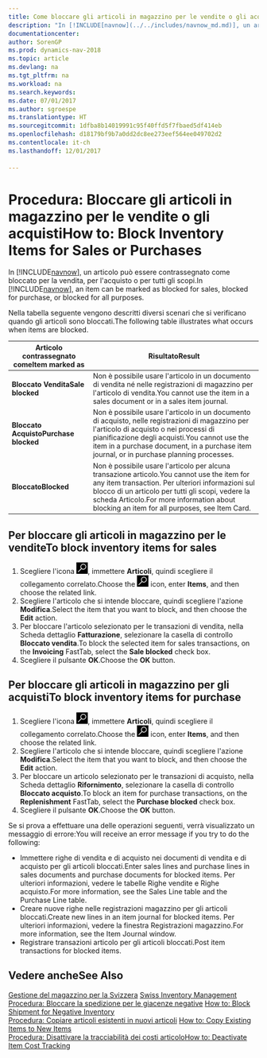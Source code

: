 ```yaml
---
title: Come bloccare gli articoli in magazzino per le vendite o gli acquisti
description: "In [!INCLUDE[navnow](../../includes/navnow_md.md)], un articolo può essere contrassegnato come bloccato per la vendita, per l'acquisto o per tutti gli scopi."
documentationcenter: 
author: SorenGP
ms.prod: dynamics-nav-2018
ms.topic: article
ms.devlang: na
ms.tgt_pltfrm: na
ms.workload: na
ms.search.keywords: 
ms.date: 07/01/2017
ms.author: sgroespe
ms.translationtype: HT
ms.sourcegitcommit: 1dfba8b14019991c95f40ffd5f7fbaed5df414eb
ms.openlocfilehash: d18179bf9b7a0dd2dc8ee273eef564ee049702d2
ms.contentlocale: it-ch
ms.lasthandoff: 12/01/2017

---
```

# <a name="how-to-block-inventory-items-for-sales-or-purchases"></a><span data-ttu-id="1d2ce-103">Procedura: Bloccare gli articoli in magazzino per le vendite o gli acquisti</span><span class="sxs-lookup"><span data-stu-id="1d2ce-103">How to: Block Inventory Items for Sales or Purchases</span></span>
<span data-ttu-id="1d2ce-104">In [!INCLUDE[navnow](../../includes/navnow_md.md)], un articolo può essere contrassegnato come bloccato per la vendita, per l'acquisto o per tutti gli scopi.</span><span class="sxs-lookup"><span data-stu-id="1d2ce-104">In [!INCLUDE[navnow](../../includes/navnow_md.md)], an item can be marked as blocked for sales, blocked for purchase, or blocked for all purposes.</span></span>  

<span data-ttu-id="1d2ce-105">Nella tabella seguente vengono descritti diversi scenari che si verificano quando gli articoli sono bloccati.</span><span class="sxs-lookup"><span data-stu-id="1d2ce-105">The following table illustrates what occurs when items are blocked.</span></span>  

|<span data-ttu-id="1d2ce-106">Articolo contrassegnato come</span><span class="sxs-lookup"><span data-stu-id="1d2ce-106">Item marked as</span></span>|<span data-ttu-id="1d2ce-107">Risultato</span><span class="sxs-lookup"><span data-stu-id="1d2ce-107">Result</span></span>|  
|--------------------|------------|  
|<span data-ttu-id="1d2ce-108">**Bloccato Vendita**</span><span class="sxs-lookup"><span data-stu-id="1d2ce-108">**Sale blocked**</span></span>|<span data-ttu-id="1d2ce-109">Non è possibile usare l'articolo in un documento di vendita né nelle registrazioni di magazzino per l'articolo di vendita.</span><span class="sxs-lookup"><span data-stu-id="1d2ce-109">You cannot use the item in a sales document or in a sales item journal.</span></span>|  
|<span data-ttu-id="1d2ce-110">**Bloccato Acquisto**</span><span class="sxs-lookup"><span data-stu-id="1d2ce-110">**Purchase blocked**</span></span>|<span data-ttu-id="1d2ce-111">Non è possibile usare l'articolo in un documento di acquisto, nelle registrazioni di magazzino per l'articolo di acquisto o nei processi di pianificazione degli acquisti.</span><span class="sxs-lookup"><span data-stu-id="1d2ce-111">You cannot use the item in a purchase document, in a purchase item journal, or in purchase planning processes.</span></span>|  
|<span data-ttu-id="1d2ce-112">**Bloccato**</span><span class="sxs-lookup"><span data-stu-id="1d2ce-112">**Blocked**</span></span>|<span data-ttu-id="1d2ce-113">Non è possibile usare l'articolo per alcuna transazione articolo.</span><span class="sxs-lookup"><span data-stu-id="1d2ce-113">You cannot use the item for any item transaction.</span></span> <span data-ttu-id="1d2ce-114">Per ulteriori informazioni sul blocco di un articolo per tutti gli scopi, vedere la scheda Articolo.</span><span class="sxs-lookup"><span data-stu-id="1d2ce-114">For more information about blocking an item for all purposes, see Item Card.</span></span>|  

## <a name="to-block-inventory-items-for-sales"></a><span data-ttu-id="1d2ce-115">Per bloccare gli articoli in magazzino per le vendite</span><span class="sxs-lookup"><span data-stu-id="1d2ce-115">To block inventory items for sales</span></span>  

1.  <span data-ttu-id="1d2ce-116">Scegliere l'icona ![Cerca pagina o report](../../media/ui-search/search_small.png "Cerca pagina o report"), immettere **Articoli**, quindi scegliere il collegamento correlato.</span><span class="sxs-lookup"><span data-stu-id="1d2ce-116">Choose the ![Search for Page or Report](../../media/ui-search/search_small.png "Search for Page or Report icon") icon, enter **Items**, and then choose the related link.</span></span>  
2.  <span data-ttu-id="1d2ce-117">Scegliere l'articolo che si intende bloccare, quindi scegliere l'azione **Modifica**.</span><span class="sxs-lookup"><span data-stu-id="1d2ce-117">Select the item that you want to block, and then choose the **Edit** action.</span></span>  
3.  <span data-ttu-id="1d2ce-118">Per bloccare l'articolo selezionato per le transazioni di vendita, nella Scheda dettaglio **Fatturazione**, selezionare la casella di controllo **Bloccato vendita**.</span><span class="sxs-lookup"><span data-stu-id="1d2ce-118">To block the selected item for sales transactions, on the **Invoicing** FastTab, select the **Sale blocked** check box.</span></span>  
4.  <span data-ttu-id="1d2ce-119">Scegliere il pulsante **OK**.</span><span class="sxs-lookup"><span data-stu-id="1d2ce-119">Choose the **OK** button.</span></span>  

## <a name="to-block-inventory-items-for-purchase"></a><span data-ttu-id="1d2ce-120">Per bloccare gli articoli in magazzino per gli acquisti</span><span class="sxs-lookup"><span data-stu-id="1d2ce-120">To block inventory items for purchase</span></span>  

1.  <span data-ttu-id="1d2ce-121">Scegliere l'icona ![Cerca pagina o report](../../media/ui-search/search_small.png "Cerca pagina o report"), immettere **Articoli**, quindi scegliere il collegamento correlato.</span><span class="sxs-lookup"><span data-stu-id="1d2ce-121">Choose the ![Search for Page or Report](../../media/ui-search/search_small.png "Search for Page or Report icon") icon, enter **Items**, and then choose the related link.</span></span>  
2.  <span data-ttu-id="1d2ce-122">Scegliere l'articolo che si intende bloccare, quindi scegliere l'azione **Modifica**.</span><span class="sxs-lookup"><span data-stu-id="1d2ce-122">Select the item that you want to block, and then choose the **Edit** action.</span></span>  
3.  <span data-ttu-id="1d2ce-123">Per bloccare un articolo selezionato per le transazioni di acquisto, nella Scheda dettaglio **Rifornimento**, selezionare la casella di controllo **Bloccato acquisto**.</span><span class="sxs-lookup"><span data-stu-id="1d2ce-123">To block an item for purchase transactions, on the **Replenishment** FastTab, select the **Purchase blocked** check box.</span></span>  
4.  <span data-ttu-id="1d2ce-124">Scegliere il pulsante **OK**.</span><span class="sxs-lookup"><span data-stu-id="1d2ce-124">Choose the **OK** button.</span></span>  

<span data-ttu-id="1d2ce-125">Se si prova a effettuare una delle operazioni seguenti, verrà visualizzato un messaggio di errore:</span><span class="sxs-lookup"><span data-stu-id="1d2ce-125">You will receive an error message if you try to do the following:</span></span>  

- <span data-ttu-id="1d2ce-126">Immettere righe di vendita e di acquisto nei documenti di vendita e di acquisto per gli articoli bloccati.</span><span class="sxs-lookup"><span data-stu-id="1d2ce-126">Enter sales lines and purchase lines in sales documents and purchase documents for blocked items.</span></span> <span data-ttu-id="1d2ce-127">Per ulteriori informazioni, vedere le tabelle Righe vendite e Righe acquisto.</span><span class="sxs-lookup"><span data-stu-id="1d2ce-127">For more information, see the Sales Line table and the Purchase Line table.</span></span>  
- <span data-ttu-id="1d2ce-128">Creare nuove righe nelle registrazioni magazzino per gli articoli bloccati.</span><span class="sxs-lookup"><span data-stu-id="1d2ce-128">Create new lines in an item journal for blocked items.</span></span> <span data-ttu-id="1d2ce-129">Per ulteriori informazioni, vedere la finestra Registrazioni magazzino.</span><span class="sxs-lookup"><span data-stu-id="1d2ce-129">For more information, see the Item Journal window.</span></span>  
- <span data-ttu-id="1d2ce-130">Registrare transazioni articolo per gli articoli bloccati.</span><span class="sxs-lookup"><span data-stu-id="1d2ce-130">Post item transactions for blocked items.</span></span>  

## <a name="see-also"></a><span data-ttu-id="1d2ce-131">Vedere anche</span><span class="sxs-lookup"><span data-stu-id="1d2ce-131">See Also</span></span>  
 <span data-ttu-id="1d2ce-132">[Gestione del magazzino per la Svizzera](swiss-inventory-management.md) </span><span class="sxs-lookup"><span data-stu-id="1d2ce-132">[Swiss Inventory Management](swiss-inventory-management.md) </span></span>  
 <span data-ttu-id="1d2ce-133">[Procedura: Bloccare la spedizione per le giacenze negative](how-to-block-shipment-for-negative-inventory.md) </span><span class="sxs-lookup"><span data-stu-id="1d2ce-133">[How to: Block Shipment for Negative Inventory](how-to-block-shipment-for-negative-inventory.md) </span></span>  
 <span data-ttu-id="1d2ce-134">[Procedura: Copiare articoli esistenti in nuovi articoli](how-to-copy-existing-items-to-new-items.md) </span><span class="sxs-lookup"><span data-stu-id="1d2ce-134">[How to: Copy Existing Items to New Items](how-to-copy-existing-items-to-new-items.md) </span></span>  
 [<span data-ttu-id="1d2ce-135">Procedura: Disattivare la tracciabilità dei costi articolo</span><span class="sxs-lookup"><span data-stu-id="1d2ce-135">How to: Deactivate Item Cost Tracking</span></span>](how-to-deactivate-item-cost-tracking.md)

